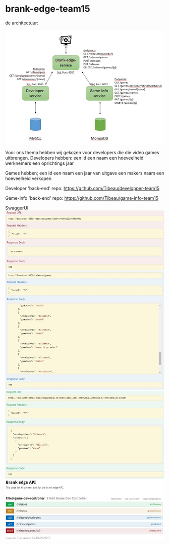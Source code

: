# brank-edge-team15
de architectuur:

![Architecture](https://github.com/Tibeau/brank-edge-team15/blob/main/img/microservice-model.JPG)


Voor ons thema hebben wij gekozen voor developers die die video games uitbrengen.
Developers hebben:
een id
een naam
een hoeveelheid werknemers
een oprichtings jaar

Games hebben;
een id
een naam
een jaar van uitgave
een makers naam
een hoeveelheid verkopen 


Developer 'back-end' repo:
https://github.com/Tibeau/developper-team15

Game-info 'back-end' repo:
https://github.com/Tibeau/game-info-team15


SwaggerUI:
![Architecture](https://github.com/Tibeau/brank-edge-team15/blob/main/img/delere%20game.JPG)
![Architecture](https://github.com/Tibeau/brank-edge-team15/blob/main/img/games.JPG)
![Architecture](https://github.com/Tibeau/brank-edge-team15/blob/main/img/post%20game.JPG)
![Architecture](https://github.com/Tibeau/brank-edge-team15/blob/main/img/swagger.JPG)
